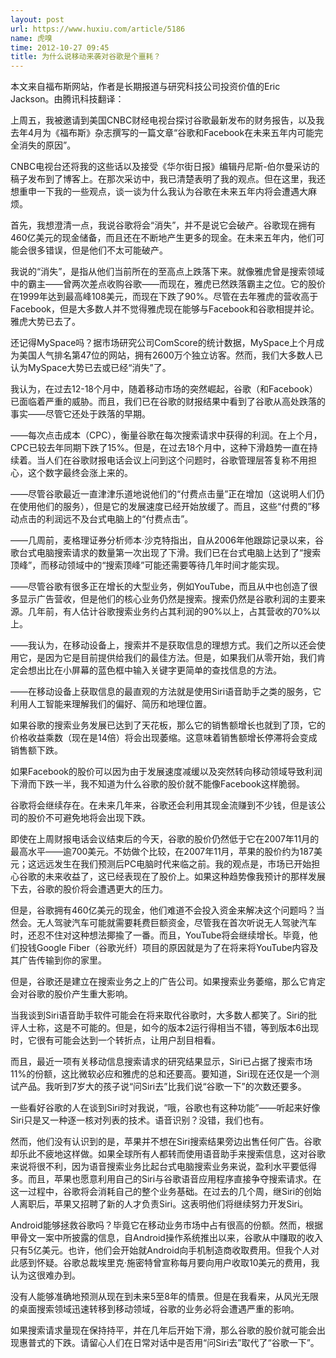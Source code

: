 ```yaml
---
layout: post
url: https://www.huxiu.com/article/5186
name: 虎嗅
time: 2012-10-27 09:45
title: 为什么说移动来袭对谷歌是个噩耗？
---
```

本文来自福布斯网站，作者是长期报道与研究科技公司投资价值的Eric Jackson。由腾讯科技翻译：

上周五，我被邀请到美国CNBC财经电视台探讨谷歌最新发布的财务报告，以及我去年4月为《福布斯》杂志撰写的一篇文章“谷歌和Facebook在未来五年内可能完全消失的原因”。

CNBC电视台还将我的这些话以及接受《华尔街日报》编辑丹尼斯-伯尔曼采访的稿子发布到了博客上。在那次采访中，我已清楚表明了我的观点。但在这里，我还想重申一下我的一些观点，谈一谈为什么我认为谷歌在未来五年内将会遭遇大麻烦。

首先，我想澄清一点，我说谷歌将会“消失”，并不是说它会破产。谷歌现在拥有460亿美元的现金储备，而且还在不断地产生更多的现金。在未来五年内，他们可能会很多错误，但是他们不太可能破产。

我说的“消失”，是指从他们当前所在的至高点上跌落下来。就像雅虎曾是搜索领域中的霸主——曾两次差点收购谷歌——而现在，雅虎已然跌落霸主之位。它的股价在1999年达到最高峰108美元，而现在下跌了90%。尽管在去年雅虎的营收高于Facebook，但是大多数人并不觉得雅虎现在能够与Facebook和谷歌相提并论。雅虎大势已去了。

还记得MySpace吗？据市场研究公司ComScore的统计数据，MySpace上个月成为美国人气排名第47位的网站，拥有2600万个独立访客。然而，我们大多数人已认为MySpace大势已去或已经“消失”了。

我认为，在过去12-18个月中，随着移动市场的突然崛起，谷歌（和Facebook）已面临着严重的威胁。而且，我们已在谷歌的财报结果中看到了谷歌从高处跌落的事实——尽管它还处于跌落的早期。

——每次点击成本（CPC），衡量谷歌在每次搜索请求中获得的利润。在上个月，CPC已较去年同期下跌了15%。但是，在过去18个月中，这种下滑趋势一直在持续着。当人们在谷歌财报电话会议上问到这个问题时，谷歌管理层答复称不用担心，这个数字最终会涨上来的。

——尽管谷歌最近一直津津乐道地说他们的“付费点击量”正在增加（这说明人们仍在使用他们的服务），但是它的发展速度已经开始放缓了。而且，这些“付费的”移动点击的利润远不及台式电脑上的“付费点击”。

——几周前，麦格理证券分析师本·沙克特指出，自从2006年他跟踪记录以来，谷歌台式电脑搜索请求的数量第一次出现了下滑。我们已在台式电脑上达到了“搜索顶峰”，而移动领域中的“搜索顶峰”可能还需要等待几年时间才能实现。

——尽管谷歌有很多正在增长的大型业务，例如YouTube，而且从中也创造了很多显示广告营收，但是他们的核心业务仍然是搜索。搜索仍然是谷歌利润的主要来源。几年前，有人估计谷歌搜索业务约占其利润的90%以上，占其营收的70%以上。

——我认为，在移动设备上，搜索并不是获取信息的理想方式。我们之所以还会使用它，是因为它是目前提供给我们的最佳方法。但是，如果我们从零开始，我们肯定会想出比在小屏幕的蓝色框中输入关键字更简单的查找信息的方法。

——在移动设备上获取信息的最直观的方法就是使用Siri语音助手之类的服务，它利用人工智能来理解我们的偏好、简历和地理位置。

如果谷歌的搜索业务发展已达到了天花板，那么它的销售额增长也就到了顶，它的价格收益乘数（现在是14倍）将会出现萎缩。这意味着销售额增长停滞将会变成销售额下跌。

如果Facebook的股价可以因为由于发展速度减缓以及突然转向移动领域导致利润下滑而下跌一半，我不知道为什么谷歌的股价就不能像Facebook这样脆弱。

谷歌将会继续存在。在未来几年来，谷歌还会利用其现金流赚到不少钱，但是该公司的股价不可避免地将会出现下跌。

即使在上周财报电话会议结束后的今天，谷歌的股价仍然低于它在2007年11月的最高水平——逾700美元。不妨做个比较，在2007年11月，苹果的股价约为187美元；这远远发生在我们预测后PC电脑时代来临之前。我的观点是，市场已开始担心谷歌的未来收益了，这已经表现在了股价上。如果这种趋势像我预计的那样发展下去，谷歌的股价将会遭遇更大的压力。

但是，谷歌拥有460亿美元的现金，他们难道不会投入资金来解决这个问题吗？当然会。无人驾驶汽车可能就需要耗费巨额资金，尽管我在首次听说无人驾驶汽车时，还忍不住对这种想法揶揄了一番。而且，YouTube将会继续增长。毕竟，他们投钱Google Fiber（谷歌光纤）项目的原因就是为了在将来将YouTube内容及其广告传输到你的家里。

但是，谷歌还是建立在搜索业务之上的广告公司。如果搜索业务萎缩，那么它肯定会对谷歌的股价产生重大影响。

当我谈到Siri语音助手软件可能会在将来取代谷歌时，大多数人都笑了。Siri的批评人士称，这是不可能的。但是，如今的版本2运行得相当不错，等到版本6出现时，它很有可能会达到一个转折点，让用户刮目相看。

而且，最近一项有关移动信息搜索请求的研究结果显示，Siri已占据了搜索市场11%的份额，这比微软必应和雅虎的总和还要高。要知道，Siri现在还仅是一个测试产品。我听到7岁大的孩子说“问Siri去”比我们说“谷歌一下”的次数还要多。

一些看好谷歌的人在谈到Siri时对我说，“哦，谷歌也有这种功能”——听起来好像Siri只是又一种逐一核对列表的技术。语音识别？没错，我们也有。

然而，他们没有认识到的是，苹果并不想在Siri搜索结果旁边出售任何广告。谷歌却乐此不疲地这样做。如果全球所有人都转而使用语音助手来搜索信息，这对谷歌来说将很不利，因为语音搜索业务比起台式电脑搜索业务来说，盈利水平要低得多。而且，苹果也愿意利用自己的Siri与谷歌语音应用程序直接争夺搜索请求。在这一过程中，谷歌将会消耗自己的整个业务基础。在过去的几个周，继Siri的创始人离职后，苹果又招聘了新的人才负责Siri。这表明他们将继续努力开发Siri。

Android能够拯救谷歌吗？毕竟它在移动业务市场中占有很高的份额。然而，根据甲骨文一案中所披露的信息，自Android操作系统推出以来，谷歌从中赚取的收入只有5亿美元。也许，他们会开始就Android向手机制造商收取费用。但我个人对此感到怀疑。谷歌总裁埃里克·施密特曾宣称每月要向用户收取10美元的费用，我认为这很难办到。

没有人能够准确地预测从现在到未来5至8年的情景。但是在我看来，从风光无限的桌面搜索领域迅速转移到移动领域，谷歌的业务必将会遭遇严重的影响。

如果搜索请求量现在保持持平，并在几年后开始下滑，那么谷歌的股价就可能会出现惠普式的下跌。请留心人们在日常对话中是否用“问Siri去”取代了“谷歌一下”。

